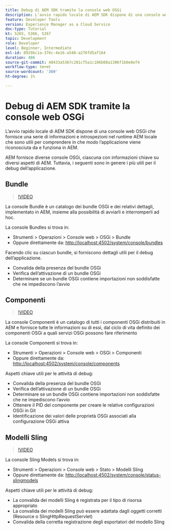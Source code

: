 ```yaml
---
title: Debug di AEM SDK tramite la console web OSGi
description: L’avvio rapido locale di AEM SDK dispone di una console web OSGi che fornisce una serie di informazioni e introspezioni nel runtime AEM locale che sono utili per comprendere in che modo l’applicazione viene riconosciuta da e funziona in AEM.
feature: Developer Tools
version: Experience Manager as a Cloud Service
doc-type: Tutorial
kt: 5265, 5366, 5267
topic: Development
role: Developer
level: Beginner, Intermediate
exl-id: 0929bc1a-376c-4e16-a540-a276fd5af164
duration: 486
source-git-commit: 48433a5367c281cf5a1c106b08a1306f1b0e8ef4
workflow-type: tm+mt
source-wordcount: '369'
ht-degree: 1%

---
```


# Debug di AEM SDK tramite la console web OSGi

L’avvio rapido locale di AEM SDK dispone di una console web OSGi che fornisce una serie di informazioni e introspezioni nel runtime AEM locale che sono utili per comprendere in che modo l’applicazione viene riconosciuta da e funziona in AEM.

AEM fornisce diverse console OSGi, ciascuna con informazioni chiave su diversi aspetti di AEM. Tuttavia, i seguenti sono in genere i più utili per il debug dell’applicazione.

## Bundle

>[!VIDEO](https://video.tv.adobe.com/v/38172?quality=12&learn=on&captions=ita)

La console Bundle è un catalogo dei bundle OSGi e dei relativi dettagli, implementato in AEM, insieme alla possibilità di avviarli e interromperli ad hoc.

La console Bundles si trova in:

+ Strumenti > Operazioni > Console web > OSGi > Bundle
+ Oppure direttamente da: [http://localhost:4502/system/console/bundles](http://localhost:4502/system/console/bundles)

Facendo clic su ciascun bundle, si forniscono dettagli utili per il debug dell’applicazione.

+ Convalida della presenza del bundle OSGi
+ Verifica dell’attivazione di un bundle OSGi
+ Determinare se un bundle OSGi contiene importazioni non soddisfatte che ne impediscono l’avvio

## Componenti

>[!VIDEO](https://video.tv.adobe.com/v/38171?quality=12&learn=on&captions=ita)

La console Componenti è un catalogo di tutti i componenti OSGi distribuiti in AEM e fornisce tutte le informazioni su di essi, dal ciclo di vita definito dei componenti OSGi a quali servizi OSGi possono fare riferimento

La console Componenti si trova in:

+ Strumenti > Operazioni > Console web > OSGi > Componenti
+ Oppure direttamente da: [http://localhost:4502/system/console/components](http://localhost:4502/system/console/components)

Aspetti chiave utili per le attività di debug:

+ Convalida della presenza del bundle OSGi
+ Verifica dell’attivazione di un bundle OSGi
+ Determinare se un bundle OSGi contiene importazioni non soddisfatte che ne impediscono l’avvio
+ Ottenere il PID del componente per creare le relative configurazioni OSGi in Git
+ Identificazione dei valori delle proprietà OSGi associati alla configurazione OSGi attiva

## Modelli Sling

>[!VIDEO](https://video.tv.adobe.com/v/38170?quality=12&learn=on&captions=ita)

La console Sling Models si trova in:

+ Strumenti > Operazioni > Console web > Stato > Modelli Sling
+ Oppure direttamente da: [http://localhost:4502/system/console/status-slingmodels](http://localhost:4502/system/console/status-slingmodels)

Aspetti chiave utili per le attività di debug:

+ La convalida dei modelli Sling è registrata per il tipo di risorsa appropriato
+ La convalida dei modelli Sling può essere adattata dagli oggetti corretti (Resource o SlingHttpRequestServlet)
+ Convalida della corretta registrazione degli esportatori del modello Sling
